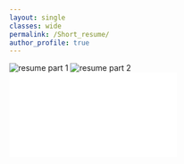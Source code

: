 ```yaml
---
layout: single
classes: wide
permalink: /Short_resume/
author_profile: true
---
```


<img src="{{ site.url }}{{ site.baseurl }}/images/Resume_LefortBesnard-1.png" alt="resume part 1">
<img src="{{ site.url }}{{ site.baseurl }}/images/Resume_LefortBesnard-2.png" alt="resume part 2">


<embed src="{{ site.url }}{{ site.baseurl }}/images/Resume_LefortBesnard.pdf">
 
